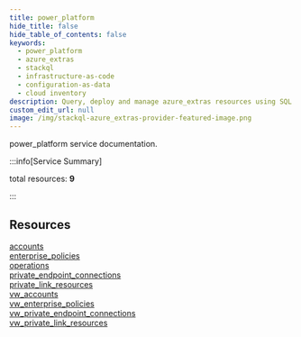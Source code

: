 ```yaml
---
title: power_platform
hide_title: false
hide_table_of_contents: false
keywords:
  - power_platform
  - azure_extras
  - stackql
  - infrastructure-as-code
  - configuration-as-data
  - cloud inventory
description: Query, deploy and manage azure_extras resources using SQL
custom_edit_url: null
image: /img/stackql-azure_extras-provider-featured-image.png
---
```


power_platform service documentation.

:::info[Service Summary]

total resources: __9__  

:::

## Resources
<div class="row">
<div class="providerDocColumn">
<a href="/services/power_platform/accounts/">accounts</a><br />
<a href="/services/power_platform/enterprise_policies/">enterprise_policies</a><br />
<a href="/services/power_platform/operations/">operations</a><br />
<a href="/services/power_platform/private_endpoint_connections/">private_endpoint_connections</a><br />
<a href="/services/power_platform/private_link_resources/">private_link_resources</a>
</div>
<div class="providerDocColumn">
<a href="/services/power_platform/vw_accounts/">vw_accounts</a><br />
<a href="/services/power_platform/vw_enterprise_policies/">vw_enterprise_policies</a><br />
<a href="/services/power_platform/vw_private_endpoint_connections/">vw_private_endpoint_connections</a><br />
<a href="/services/power_platform/vw_private_link_resources/">vw_private_link_resources</a>
</div>
</div>
